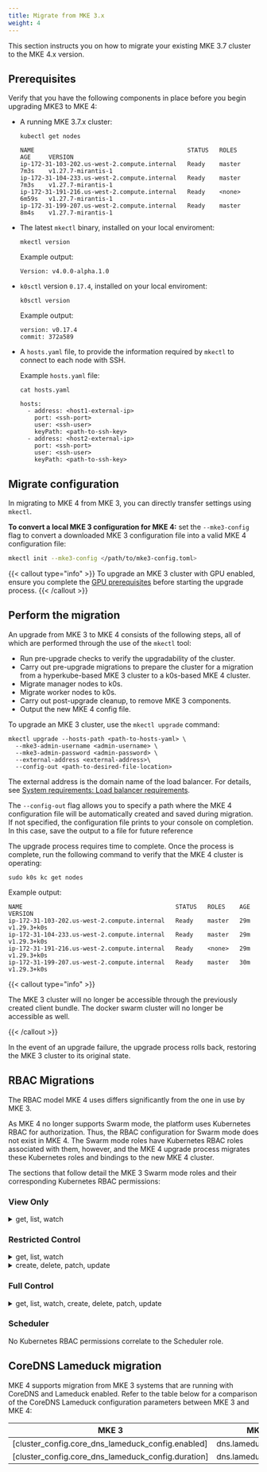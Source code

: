 ```yaml
---
title: Migrate from MKE 3.x
weight: 4
---
```


This section instructs you on how to migrate your existing MKE 3.7 cluster to the MKE 4.x version.

## Prerequisites

Verify that you have the following components in place before you begin upgrading MKE3 to MKE 4:

- A running MKE 3.7.x cluster:

  ```shell
  kubectl get nodes
  ```

  ```shell
  NAME                                           STATUS   ROLES    AGE     VERSION
  ip-172-31-103-202.us-west-2.compute.internal   Ready    master   7m3s    v1.27.7-mirantis-1
  ip-172-31-104-233.us-west-2.compute.internal   Ready    master   7m3s    v1.27.7-mirantis-1
  ip-172-31-191-216.us-west-2.compute.internal   Ready    <none>   6m59s   v1.27.7-mirantis-1
  ip-172-31-199-207.us-west-2.compute.internal   Ready    master   8m4s    v1.27.7-mirantis-1
  ```

- The latest `mkectl` binary, installed on your local enviroment:

  ```shell
  mkectl version
  ```

  Example output:

  ```shell
  Version: v4.0.0-alpha.1.0
  ```

- `k0sctl` version `0.17.4`, installed on your local enviroment:

  ```shell
  k0sctl version
  ```

  Example output:

  ```shell
  version: v0.17.4
  commit: 372a589
  ```

- A `hosts.yaml` file, to provide the information required by `mkectl` to
  connect to each node with SSH.

  Example `hosts.yaml` file:

  ```shell
  cat hosts.yaml
  ```

  ```shell
  hosts:
    - address: <host1-external-ip>
      port: <ssh-port>
      user: <ssh-user>
      keyPath: <path-to-ssh-key>
    - address: <host2-external-ip>
      port: <ssh-port>
      user: <ssh-user>
      keyPath: <path-to-ssh-key>
  ```

## Migrate configuration

In migrating to MKE 4 from MKE 3, you can directly transfer settings using `mkectl`.

**To convert a local MKE 3 configuration for MKE 4:** set the `--mke3-config` flag
to convert a downloaded MKE 3 configuration file into a valid MKE 4 configuration
file:

```bash
mkectl init --mke3-config </path/to/mke3-config.toml>
```

{{< callout type="info" >}} To upgrade an MKE 3 cluster with GPU enabled,
ensure you complete the [GPU prerequisites](/docs/operations/gpu/#prerequisites) before
starting the upgrade process. {{< /callout >}}

## Perform the migration

An upgrade from MKE 3 to MKE 4 consists of the following steps, all of which
are performed through the use of the `mkectl` tool:

- Run pre-upgrade checks to verify the upgradability of the cluster.
- Carry out pre-upgrade migrations to prepare the cluster for a migration from
  a hyperkube-based MKE 3 cluster to a k0s-based MKE 4 cluster.
- Migrate manager nodes to k0s.
- Migrate worker nodes to k0s.
- Carry out post-upgrade cleanup, to remove MKE 3 components.
- Output the new MKE 4 config file.

To upgrade an MKE 3 cluster, use the `mkectl upgrade` command:

```shell
mkectl upgrade --hosts-path <path-to-hosts-yaml> \
  --mke3-admin-username <admin-username> \
  --mke3-admin-password <admin-password> \
  --external-address <external-address>\
  --config-out <path-to-desired-file-location>
```

The external address is the domain name of the load balancer. For details,
see [System requirements: Load balancer requirements](../getting-started/system-requirements#load-balancer-requirements).

The `--config-out` flag allows you to specify a path where the MKE 4 configuration
file will be automatically created and saved during migration. If not specified,
the configuration file prints to your console on completion. In this case, save
the output to a file for future reference

The upgrade process requires time to complete. Once the process is complete,
run the following command to verify that the MKE 4 cluster is operating:

```shell
sudo k0s kc get nodes
```

Example output:

```shell
NAME                                           STATUS   ROLES    AGE   VERSION
ip-172-31-103-202.us-west-2.compute.internal   Ready    master   29m   v1.29.3+k0s
ip-172-31-104-233.us-west-2.compute.internal   Ready    master   29m   v1.29.3+k0s
ip-172-31-191-216.us-west-2.compute.internal   Ready    <none>   29m   v1.29.3+k0s
ip-172-31-199-207.us-west-2.compute.internal   Ready    master   30m   v1.29.3+k0s
```

{{< callout type="info" >}}

The MKE 3 cluster will no longer be accessible through the previously created
client bundle. The docker swarm cluster will no longer be accessible as well.

{{< /callout >}}

In the event of an upgrade failure, the upgrade process rolls back,
restoring the MKE 3 cluster to its original state.

## RBAC Migrations

The RBAC model MKE 4 uses differs significantly from the one in use by MKE 3.

As MKE 4 no longer supports Swarm mode, the platform uses Kubernetes RBAC for authorization. Thus, the RBAC configuration for Swarm mode does not exist in MKE 4. The Swarm mode roles have Kubernetes RBAC roles associated with them, however, and the MKE 4 upgrade process migrates these
Kubernetes roles and bindings to the new MKE 4 cluster.

The sections that follow detail the MKE 3 Swarm mode roles and their corresponding
Kubernetes RBAC permissions:

### View Only

<details>
<summary>get, list, watch</summary>

- CertificateSigningRequest
- ClusterRoleBinding
- ClusterRole
- ComponentStatus
- ConfigMap
- ControllerRevision
- CronJob
- CustomResourceDefinition
- DaemonSet
- Deployment
- Endpoint
- Event
- ExternalAdmissionHookConfiguration
- HorizontalPodAutoscaler
- Ingress
- InitializerConfiguration
- Job
- LimitRange
- Namespace
- NetworkPolicy
- Node
- PersistentVolumeClaim
- PersistentVolume
- PodDisruptionBudget
- PodPreset
- Pod
- PodTemplate
- ReplicaSet
- ReplicationController
- ResourceQuota
- RoleBinding
- Role
- ServiceAccount
- Service
- Stack
- StatefulSet
- StorageClass
- ThirdPartyResource
- User

</details>

### Restricted Control

<details>
<summary>get, list, watch</summary>

- ClusterRoles
- ClusterRoleBindings
- Namespaces
- Nodes
- ResourceQuotas
- NamespaceRoles
- NamespaceRoleBindings
- StorageClasses
- Users

</details>

<details>
<summary>create, delete, patch, update</summary>

- CertificateSigningRequest
- ComponentStatus
- ConfigMap
- ControllerRevision
- CronJob
- CustomResourceDefinition
- DaemonSet
- Deployment
- Endpoint
- Event
- ExternalAdmissionHookConfiguration
- HorizontalPodAutoscaler
- Ingress
- InitializerConfiguration
- Job
- LimitRange
- NetworkPolicy
- PersistentVolumeClaim
- PersistentVolume
- PodDisruptionBudget
- PodPreset
- Pod
- PodTemplate
- ReplicaSet
- ReplicationController
- RoleBinding
- Role
- Secret
- ServiceAccount
- Service
- Stack
- StatefulSet
- ThirdPartyResource

</details>

### Full Control

<details>
<summary>get, list, watch, create, delete, patch, update</summary>

- CertificateSigningRequest
- ClusterRoleBinding
- ClusterRole
- ComponentStatus
- ConfigMap
- ControllerRevision
- CronJob
- CustomResourceDefinition
- DaemonSet
- Deployment
- Endpoint
- Event
- ExternalAdmissionHookConfiguration
- HorizontalPodAutoscaler
- Ingress
- InitializerConfiguration
- Job
- LimitRange
- Namespace
- NetworkPolicy
- Node
- PersistentVolumeClaim
- PersistentVolume
- PodDisruptionBudget
- PodPreset
- Pod
- PodTemplate
- ReplicaSet
- ReplicationController
- ResourceQuota
- RoleBinding
- Role
- ServiceAccount
- Service
- Stack
- StatefulSet
- StorageClass
- ThirdPartyResource
- User

</details>

### Scheduler

No Kubernetes RBAC permissions correlate to the Scheduler role.

## CoreDNS Lameduck migration

MKE 4 supports migration from MKE 3 systems that are running with CoreDNS and Lameduck enabled. Refer
to the table below for a comparison of the CoreDNS Lameduck configuration
parameters between MKE 3 and MKE 4:

| MKE 3                                                 | MKE 4                                                                                                                                                                                                                                                                                                                                                                                                                |
|-------------------------------------------------------|----------------------------------------------------------------------------------------------------------------------------------------------------------------------------------------------------------------------------------------------------------------------------------------------------------------------------------------------------------------------------------------------------------------------|
| [cluster_config.core_dns_lameduck_config.enabled]     |  dns.lameduck.enabled                                                                                                                                                                                                                                                                                                                                                                                           |
| [cluster_config.core_dns_lameduck_config.duration]    |  dns.lameduck.duration                                                                                                                                                                                                                                                                                                                                                                                       |

